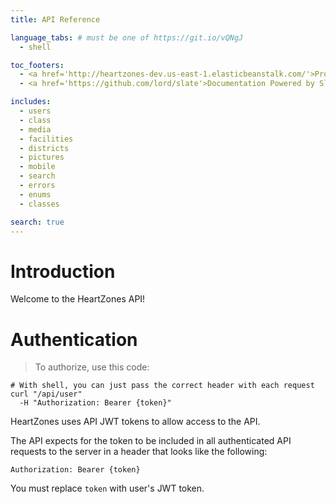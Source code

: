 ```yaml
---
title: API Reference

language_tabs: # must be one of https://git.io/vQNgJ
  - shell

toc_footers:
  - <a href='http://heartzones-dev.us-east-1.elasticbeanstalk.com/'>Project Site</a>
  - <a href='https://github.com/lord/slate'>Documentation Powered by Slate</a>

includes:
  - users
  - class
  - media
  - facilities
  - districts
  - pictures
  - mobile
  - search
  - errors
  - enums
  - classes

search: true
---
```


# Introduction

Welcome to the HeartZones API!

# Authentication

> To authorize, use this code:

```shell
# With shell, you can just pass the correct header with each request
curl "/api/user"
  -H "Authorization: Bearer {token}"
```

HeartZones uses API JWT tokens to allow access to the API.

The API expects for the token to be included in all authenticated API requests to the server in a header that looks like the following:

`Authorization: Bearer {token}`

<aside class="notice">
You must replace <code>token</code> with user's JWT token.
</aside>
